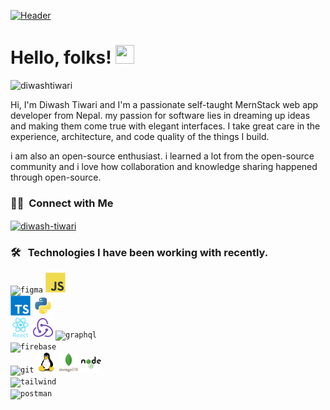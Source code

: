 [![Header](https://raw.githubusercontent.com/diwashTiwari/diwashTiwari/main/diwash_banner.gif "Header")](https://martinheinz.dev/)

# Hello, folks! <img src="https://raw.githubusercontent.com/MartinHeinz/MartinHeinz/master/wave.gif" width="30px" height="30px" />

<p align="left"> <img src="https://komarev.com/ghpvc/?username=diwashtiwari&label=Profile%20views&color=blueviolet&style=flat" alt="diwashtiwari" /> </p>

<p align="left">Hi, I'm Diwash Tiwari and I'm a passionate self-taught MernStack web app developer from Nepal. my passion for software lies in dreaming up ideas and making them come true with elegant interfaces. I take great care in the experience, architecture, and code quality of the things I build.</p>

<p>i am also an open-source enthusiast. i learned a lot from the open-source community and i love how collaboration and knowledge sharing happened through open-source.</p>

### 🤝🏻 &nbsp;Connect with Me

<p align="left">
<a href="https://linkedin.com/in/diwash-tiwari" target="blank"><img align="center" src="https://raw.githubusercontent.com/rahuldkjain/github-profile-readme-generator/master/src/images/icons/Social/linked-in-alt.svg" alt="diwash-tiwari" height="30" width="32" /></a>
</p>

### 🛠 &nbsp; Technologies I have been working with recently.

<code><img src="https://www.vectorlogo.zone/logos/figma/figma-icon.svg" alt="figma" width="32" height="32"/></code>
<code><img src="https://raw.githubusercontent.com/devicons/devicon/master/icons/javascript/javascript-original.svg" alt="javascript" width="32" height="32"/> </code>
<code><img src="https://raw.githubusercontent.com/devicons/devicon/master/icons/typescript/typescript-original.svg" alt="typescript" width="32" height="32"/></code>
<code><img src="https://raw.githubusercontent.com/devicons/devicon/master/icons/python/python-original.svg" alt="python" width="32" height="32"/> </code>
<code><img src="https://raw.githubusercontent.com/devicons/devicon/master/icons/react/react-original-wordmark.svg" alt="react" width="32" height="32"/></code>
<code><img src="https://raw.githubusercontent.com/devicons/devicon/master/icons/redux/redux-original.svg" alt="redux" width="32" height="32"/></code>
<code><img src="https://www.vectorlogo.zone/logos/graphql/graphql-icon.svg" alt="graphql" width="32" height="32"/> </code>
<code><img src="https://www.vectorlogo.zone/logos/firebase/firebase-icon.svg" alt="firebase" width="32" height="32"/> </code>
<code><img src="https://www.vectorlogo.zone/logos/git-scm/git-scm-icon.svg" alt="git" width="32" height="32"/></code>
<code><img src="https://raw.githubusercontent.com/devicons/devicon/master/icons/linux/linux-original.svg" alt="linux" width="32" height="32"/></code>
<code><img src="https://raw.githubusercontent.com/devicons/devicon/master/icons/mongodb/mongodb-original-wordmark.svg" alt="mongodb" width="32" height="32"/></code>
<code><img src="https://raw.githubusercontent.com/devicons/devicon/master/icons/nodejs/nodejs-original-wordmark.svg" alt="nodejs" width="32" height="32"/></code>
<code> <img src="https://www.vectorlogo.zone/logos/tailwindcss/tailwindcss-icon.svg" alt="tailwind" width="32" height="32"/> </code>
<code><img src="https://www.vectorlogo.zone/logos/getpostman/getpostman-icon.svg" alt="postman" width="32" height="32"/> </code>
